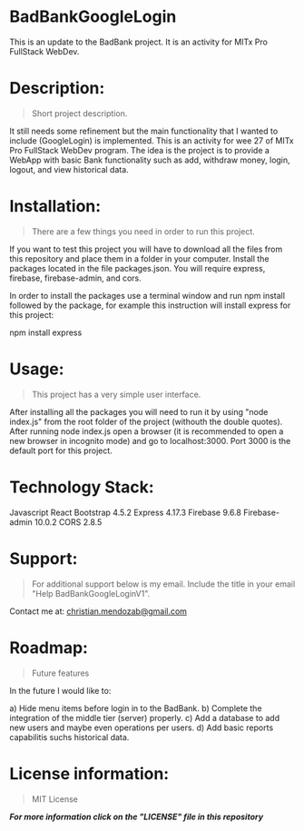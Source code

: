 # BadBankGoogleLogin

This is an update to the BadBank project. It is an activity for MITx Pro FullStack WebDev.

# Description: 
> Short project description. 

It still needs some refinement but the main functionality that I wanted to include (GoogleLogin) is implemented. This is an activity for wee 27 of MITx Pro FullStack WebDev program. The idea is the project is to provide a WebApp with basic Bank functionality such as add, withdraw money, login, logout, and view historical data.

# Installation: 
> There are a few things you need in order to run this project.

If you want to test this project you will have to download all the files from this repository and place them in a folder in your computer. Install the packages located in the file packages.json. You will require express, firebase, firebase-admin, and cors.

In order to install the packages use a terminal window and run npm install followed by the package, for example this instruction will install express for this project:

npm install express

# Usage: 
> This project has a very simple user interface.

After installing all the packages you will need to run it by using "node index.js" from the root folder of the project (withouth the double quotes). After running node index.js open a browser (it is recommended to open a new browser in incognito mode) and go to localhost:3000. Port 3000 is the default port for this project.

# Technology Stack:
Javascript
React
Bootstrap 4.5.2
Express 4.17.3
Firebase 9.6.8
Firebase-admin 10.0.2
CORS 2.8.5

# Support: 
> For additional support below is my email. Include the title in your email "Help BadBankGoogleLoginV1".

Contact me at: christian.mendozab@gmail.com

# Roadmap: 
> Future features

In the future I would like to:

a) Hide menu items before login in to the BadBank.
b) Complete the integration of the middle tier (server) properly.
c) Add a database to add new users and maybe even operations per users.
d) Add basic reports capabilitis suchs historical data.

# License information: 
> MIT License

***For more information click on the "LICENSE" file in this repository***
